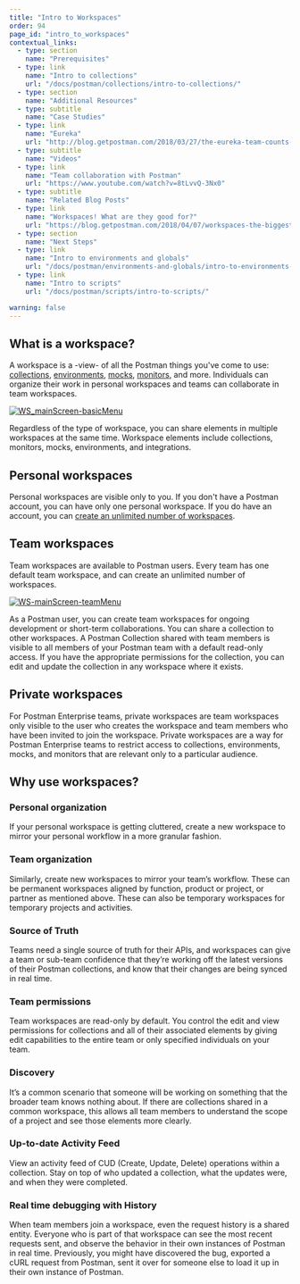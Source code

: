 ```yaml
---
title: "Intro to Workspaces"
order: 94
page_id: "intro_to_workspaces"
contextual_links:
  - type: section
    name: "Prerequisites"
  - type: link
    name: "Intro to collections"
    url: "/docs/postman/collections/intro-to-collections/"
  - type: section
    name: "Additional Resources"
  - type: subtitle
    name: "Case Studies"
  - type: link
    name: "Eureka"
    url: "http://blog.getpostman.com/2018/03/27/the-eureka-team-counts-on-postman-pro-to-stay-in-sync/?_ga=2.196755690.754547870.1571851340-1454169035.1570491567"
  - type: subtitle
    name: "Videos"
  - type: link
    name: "Team collaboration with Postman"
    url: "https://www.youtube.com/watch?v=8tLvvQ-3Nx0"
  - type: subtitle
    name: "Related Blog Posts"
  - type: link
    name: "Workspaces! What are they good for?"
    url: "https://blog.getpostman.com/2018/04/07/workspaces-the-biggest-thing-to-hit-postman-this-month/?_ga=2.195906026.754547870.1571851340-1454169035.1570491567"
  - type: section
    name: "Next Steps"
  - type: link
    name: "Intro to environments and globals"
    url: "/docs/postman/environments-and-globals/intro-to-environments-and-globals/"
  - type: link
    name: "Intro to scripts"
    url: "/docs/postman/scripts/intro-to-scripts/"

warning: false
---
```


## What is a workspace?

A workspace is a -view- of all the Postman things you've come to use: [collections](/docs/postman/collections/intro-to-collections/), [environments](/docs/postman/environments-and-globals/intro-to-environments-and-globals/), [mocks](/docs/postman/mock-servers/intro-to-mock-servers/), [monitors](/docs/postman/monitors/intro-monitors/), and more. Individuals can organize their work in personal workspaces and teams can collaborate in team workspaces.

[![WS_mainScreen-basicMenu](https://assets.postman.com/postman-docs/Workspaces_Mainscreen.png)](https://assets.postman.com/postman-docs/Workspaces_Mainscreen.png)

Regardless of the type of workspace, you can share elements in multiple workspaces at the same time. Workspace elements include collections, monitors, mocks, environments, and integrations.

## Personal workspaces

Personal workspaces are visible only to you. If you don't have a Postman account, you can have only one personal workspace. If you do have an account, you can [create an unlimited number of workspaces](/docs/postman/workspaces/creating-workspaces/).

## Team workspaces

Team workspaces are available to Postman users. Every team has one default team workspace, and can create an unlimited number of workspaces.

[![WS-mainScreen-teamMenu](https://assets.postman.com/postman-docs/Workspaces_Mainscreen3.png)](https://assets.postman.com/postman-docs/Workspaces_Mainscreen3.png)

As a Postman user, you can create team workspaces for ongoing development or short-term collaborations. You can share a collection to other workspaces. A Postman Collection shared with team members is visible to all members of your Postman team with a default read-only access. If you have the appropriate permissions for the collection, you can edit and update the collection in any workspace where it exists.

## Private workspaces

For Postman Enterprise teams, private workspaces are team workspaces only visible to the user who creates the workspace and team members who have been invited to join the workspace. Private workspaces are a way for Postman Enterprise teams to restrict access to collections, environments, mocks, and monitors that are relevant only to a particular audience.

## Why use workspaces?

### Personal organization

If your personal workspace is getting cluttered, create a new workspace to mirror your personal workflow in a more granular fashion.

### Team organization

Similarly, create new workspaces to mirror your team’s workflow. These can be permanent workspaces aligned by function, product or project, or partner as mentioned above. These can also be temporary workspaces for temporary projects and activities.

### Source of Truth

Teams need a single source of truth for their APIs, and workspaces can give a team or sub-team confidence that they’re working off the latest versions of their Postman collections, and know that their changes are being synced in real time.

### Team permissions

Team workspaces are read-only by default. You control the edit and view permissions for collections and all of their associated elements by giving edit capabilities to the entire team or only specified individuals on your team.

### Discovery

It’s a common scenario that someone will be working on something that the broader team knows nothing about. If there are collections shared in a common workspace, this allows all team members to understand the scope of a project and see those elements more clearly.

### Up-to-date Activity Feed

View an activity feed of CUD (Create, Update, Delete) operations within a collection. Stay on top of who updated a collection, what the updates were, and when they were completed.

### Real time debugging with History

When team members join a workspace, even the request history is a shared entity. Everyone who is part of that workspace can see the most recent requests sent, and observe the behavior in their own instances of Postman in real time. Previously, you might have discovered the bug, exported a cURL request from Postman, sent it over for someone else to load it up in their own instance of Postman.
